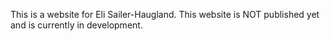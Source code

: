 This is a website for Eli Sailer-Haugland. This website is NOT published yet and is currently in development.